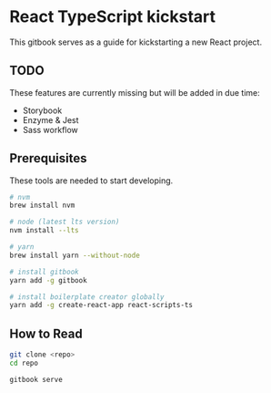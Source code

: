 # React TypeScript kickstart

This gitbook serves as a guide for kickstarting a new React project.

## TODO
These features are currently missing but will be added in due time:
* Storybook
* Enzyme & Jest
* Sass workflow

## Prerequisites

These tools are needed to start developing.

```bash
# nvm
brew install nvm

# node (latest lts version)
nvm install --lts

# yarn
brew install yarn --without-node

# install gitbook
yarn add -g gitbook

# install boilerplate creator globally
yarn add -g create-react-app react-scripts-ts
```

## How to Read

```bash
git clone <repo>
cd repo

gitbook serve
```